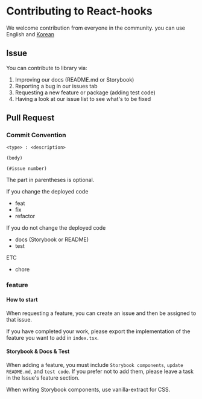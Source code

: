 # Contributing to React-hooks

We welcome contribution from everyone in the community.
you can use English and [Korean](https://github.com/Rapiders/react-hooks/tree/main/.github/CONTRIBUTING.ko.md)

## Issue

You can contribute to library via:

1. Improving our docs (README.md or Storybook)
2. Reporting a bug in our issues tab
3. Requesting a new feature or package (adding test code)
4. Having a look at our issue list to see what's to be fixed

## Pull Request

### Commit Convention

```
<type> : <description>

(body)

(#issue number)
```

The part in parentheses is optional.

If you change the deployed code

- feat
- fix
- refactor

If you do not change the deployed code

- docs (Storybook or README)
- test

ETC

- chore

### feature

#### How to start

When requesting a feature, you can create an issue and then be assigned to that issue.

If you have completed your work, please export the implementation of the feature you want to add in `index.tsx`.

#### Storybook & Docs & Test

When adding a feature, you must include `Storybook components`, `update README.md`, and `test code`. If you prefer not to add them, please leave a task in the Issue's feature section.

When writing Storybook components, use vanilla-extract for CSS.

